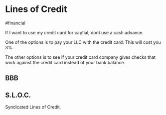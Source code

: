 # Lines of Credit
#financial

If I want to use my credit card for captial, dont use a cash advance. 

One of the options is to pay your LLC with the credit card. This will cost you 3%.

The other options is to see if your credit card company gives checks that work against the credit card instead of your bank balance. 

## BBB


## S.L.O.C.
Syndicated Lines of Credit.



